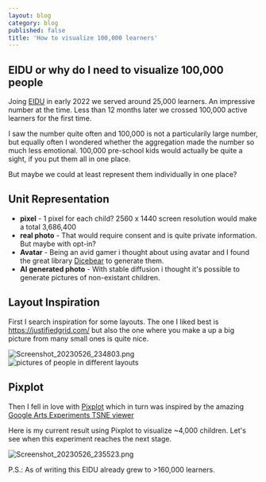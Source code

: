 ```yaml
---
layout: blog
category: blog
published: false
title: 'How to visualize 100,000 learners'
---
```

## EIDU or why do I need to visualize 100,000 people

Joing [EIDU](https://www.eidu.com) in early 2022 we served around 25,000 learners. An impressive number at the time. Less than 12 months later we crossed 100,000 active learners for the first time.

I saw the number quite often and 100,000 is not a particularily large number, but equally often I wondered whether the aggregation made the number so much less emotional. 100,000 pre-school kids would actually be quite a sight, if you put them all in one place.

But maybe we could at least represent them individually in one place? 

## Unit Representation
- **pixel** - 1 pixel for each child? 2560 x 1440 screen resolution would make a total 3,686,400 
- **real photo** - That would require consent and is quite private information. But maybe with opt-in?
- **Avatar** - Being an avid gamer i thought about using avatar and I found the great library [Dicebear](https://www.dicebear.com/) to generate them.
- **AI generated photo** - With stable diffusion i thought it's possible to generate pictures of non-existant children. 

## Layout Inspiration

First I search inspiration for some layouts. The one I liked best is https://justifiedgrid.com/ but also the one where you make a up a big picture from many small ones is quite nice.

![Screenshot_20230526_234803.png]({{site.baseurl}}/media/Screenshot_20230526_234803.png)
![pictures of people in different layouts]({{site.baseurl}}/media/Screenshot_20230526_234803.png)

## Pixplot

Then I fell in love with [Pixplot](https://dhlab.yale.edu/projects/pixplot/) which in turn was inspired by the amazing  [Google Arts Experiments TSNE viewer](https://artsexperiments.withgoogle.com/tsnemap/)

Here is my current result using Pixplot to visualize ~4,000 children. Let's see when this experiment reaches the next stage.

![Screenshot_20230526_235523.png]({{site.baseurl}}/media/Screenshot_20230526_235523.png)

P.S.: As of writing this EIDU already grew to >160,000 learners.
